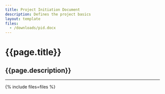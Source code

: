 ```yaml
---
title: Project Initiation Document
description: Defines the project basics
layout: template
files:
  - /downloads/pid.docx
---
```


# {{page.title}}
## {{page.description}}
---

{% include files=files %}
